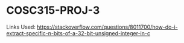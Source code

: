 # COSC315-PROJ-3


Links Used: 
https://stackoverflow.com/questions/8011700/how-do-i-extract-specific-n-bits-of-a-32-bit-unsigned-integer-in-c
